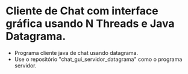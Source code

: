# Cliente de Chat com interface gráfica usando N Threads e Java Datagrama.

- Programa cliente java de chat usando datagrama.
- Use o repositório "chat_gui_servidor_datagrama" como o programa servidor.